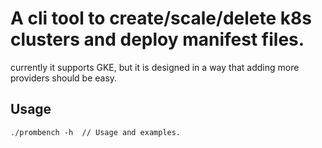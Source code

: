 # A cli tool to create/scale/delete k8s clusters and deploy manifest files.
currently it supports GKE, but it is designed in a way that adding more providers should be easy.

## Usage
```
./prombench -h  // Usage and examples.
```
